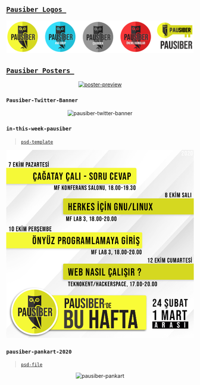  ## [`Pausiber Logos `](/logos.md)

<p align="center">
	<a href="/logos.md">
		<img alt="logo-preview" src="images/logos/logo-preview.png" width="800">
	</a>
</p>

 ## [`Pausiber Posters `](/posters.md)

<p align="center">
	<a href="/logos.md">
		<img alt="poster-preview" src="images/posters/poster-preview.png" width="800">
	</a>
</p>

### `Pausiber-Twitter-Banner`
<p align="center">
	<img alt="pausiber-twitter-banner" src="images/pausiber-twitter-banner.png" width="600">
</p>

### `in-this-week-pausiber`
> [`psd-template`](https://github.com/PauSiber/tasarim/blob/master/images/in-this-week-pausiber/in-this-week-pausiber.psd)

<p align="center">
	<img alt="in-this-week-pausiber" src="images/in-this-week-pausiber/in-this-week-pausiber-example.png" width="600">
</p>

### `pausiber-pankart-2020`
> [`psd-file`](https://github.com/PauSiber/tasarim/blob/master/images/pausiber-pankart/pausiber-pankart.psd)

<p align="center">
	<img alt="pausiber-pankart" src="images/pausiber-pankart/pausiber-pankart.png" width="600">
</p>
